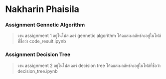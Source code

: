 # Nakharin Phaisila
### Assignment Gennetic  Algorithm
> งาน assignment 1 อยู่ในโฟลเดอร์ gennetic algorithm โค้ดและผลลัพธ์จะอยู่ในไฟล์ที่ชื่อว่า code_result.ipynb

### Assignment Decision Tree
> งาน assignment 2 อยู่ในโฟลเดอร์ decision tree โค้ดและผลลัพธ์จะอยู่ในไฟล์ที่ชื่อว่า decision_tree.ipynb 


